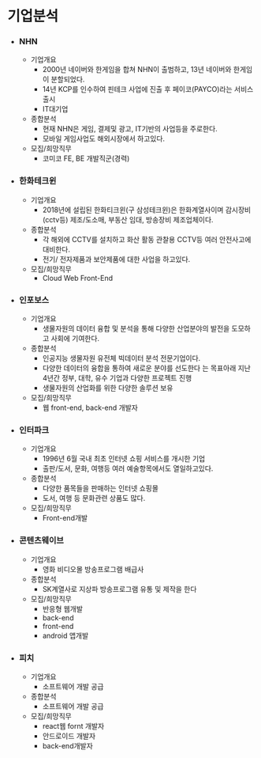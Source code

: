# 기업분석

- ### NHN

  - 기업개요
    - 2000년 네이버와 한게임을 합쳐 NHN이 출범하고, 13년 네이버와 한게임이 분할되었다.
    - 14년 KCP를 인수하여 핀테크 사업에 진출 후 페이코(PAYCO)라는 서비스 출시
    - IT대기업
  - 종합분석
    - 현재 NHN은 게임, 결제및 광고, IT기반의 사업등을 주로한다.
    - 모바일 게임사업도 해외시장에서 하고있다.
  - 모집/희망직무
    - 코미코 FE, BE 개발직군(경력)

- ### 한화테크윈

  - 기업개요
    - 2018년에 설립된 한화티크윈(구 삼성테크윈)은 한화계열사이며 감시장비(cctv등) 제조/도소매, 부동산 임대, 방송장비 제조업체이다.
  - 종합분석
    - 각 해외에 CCTV를 설치하고 화산 활동 관찰용 CCTV등 여러 안전사고에 대비한다.
    - 전기/ 전자제품과 보안제품에 대한 사업을 하고있다.
  - 모집/희망직무
    - Cloud Web Front-End

- ### 인포보스

  - 기업개요
    - 생물자원의 데이터 융합 및 분석을 통해 다양한 산업분야의 발전을 도모하고 사회에 기여한다.
  - 종합분석
    - 인공지능 생물자원 유전체 빅데이터 분석 전문기업이다.
    - 다양한 데이터의 융합을 통하여 새로운 분야를 선도한다 는 목표아래 지난 4년간 정부, 대학, 유수 기업과 다양한 프로젝트 진행
    - 생물자원의 산업화를 위한 다양한 솔루션 보유
  - 모집/희망직무
    - 웹 front-end, back-end 개발자

- ### 인터파크

  - 기업개요
    - 1996년 6월 국내 최초 인터넷 쇼핑 서비스를 개시한 기업
    - 출판/도서, 문화, 여행등 여러 예술항목에서도 열일하고있다.
  - 종합분석
    - 다양한 품목들을 판매하는 인터넷 쇼핑몰
    - 도서, 여행 등 문화관련 상품도 많다.
  - 모집/희망직무
    - Front-end개발

- ### 콘텐츠웨이브

  - 기업개요
    - 영화 비디오몰 방송프로그램 배급사
  - 종합분석
    - SK계열사로 지상파 방송프로그램 유통 및 제작을 한다
  - 모집/희망직무
    - 반응형 웹개발
    - back-end
    - front-end
    - android 앱개발

- ### 피치

  - 기업개요
    - 소프트웨어 개발 공급
  - 종합분석
    - 소프트웨어 개발 공급
  - 모집/희망직무
    - react웹 fornt 개발자
    - 안드로이드 개발자
    - back-end개발자